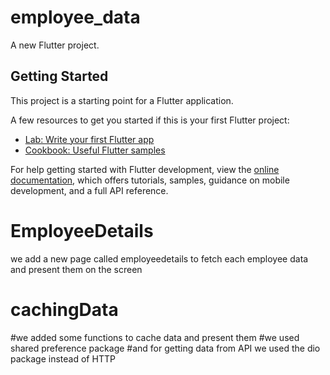 # employee_data

A new Flutter project.

## Getting Started

This project is a starting point for a Flutter application.

A few resources to get you started if this is your first Flutter project:

- [Lab: Write your first Flutter app](https://docs.flutter.dev/get-started/codelab)
- [Cookbook: Useful Flutter samples](https://docs.flutter.dev/cookbook)

For help getting started with Flutter development, view the
[online documentation](https://docs.flutter.dev/), which offers tutorials,
samples, guidance on mobile development, and a full API reference.

# EmployeeDetails
we add a new page called employeedetails to fetch each employee data and present them on the screen

# cachingData
#we added some functions to cache data and present them 
#we used shared preference package 
#and for getting data from API we used the dio package instead of HTTP 
